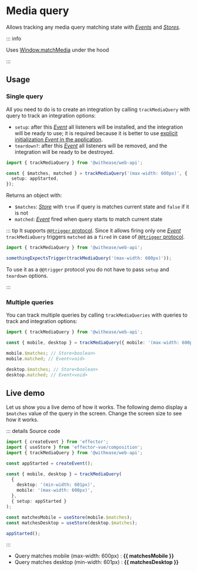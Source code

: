 # Media query

Allows tracking any media query matching state with [_Events_](https://effector.dev/docs/api/effector/event) and [_Stores_](https://effector.dev/docs/api/effector/store).

::: info

Uses [Window.matchMedia](https://developer.mozilla.org/en-US/docs/Web/API/Window/matchMedia) under the hood

:::

## Usage

### Single query

All you need to do is to create an integration by calling `trackMediaQuery` with query to track an integration options:

- `setup`: after this [_Event_](https://effector.dev/docs/api/effector/event) all listeners will be installed, and the integration will be ready to use; it is required because it is better to use [explicit initialization _Event_ in the application](/magazine/explicit_start).
- `teardown?`: after this [_Event_](https://effector.dev/docs/api/effector/event) all listeners will be removed, and the integration will be ready to be destroyed.

```ts
import { trackMediaQuery } from '@withease/web-api';

const { $matches, matched } = trackMediaQuery('(max-width: 600px)', {
  setup: appStarted,
});
```

Returns an object with:

- `$matches`: [_Store_](https://effector.dev/docs/api/effector/store) with `true` if query is matches current state and `false` if it is not
- `matched`: [_Event_](https://effector.dev/docs/api/effector/event) fired when query starts to match current state

::: tip
It supports [`@@trigger` protocol](/protocols/trigger). Since it allows firing only one [_Event_](https://effector.dev/docs/api/effector/event) `trackMediaQuery` triggers `matched` as a `fired` in case of [`@@trigger` protocol](/protocols/trigger).

```ts
import { trackMediaQuery } from '@withease/web-api';

somethingExpectsTrigger(trackMediaQuery('(max-width: 600px)'));
```

To use it as a `@@trigger` protocol you do not have to pass `setup` and `teardown` options.

:::

### Multiple queries

You can track multiple queries by calling `trackMediaQueries` with queries to track and integration options:

```ts
import { trackMediaQuery } from '@withease/web-api';

const { mobile, desktop } = trackMediaQuery({ mobile: '(max-width: 600px)', desktop: '(min-width: 601px)' }, { setup: appStarted });

mobile.$matches; // Store<boolean>
mobile.matched; // Event<void>

desktop.$matches; // Store<boolean>
desktop.matched; // Event<void>
```

## Live demo

Let us show you a live demo of how it works. The following demo display a `$matches` value of the query in the screen. Change the screen size to see how it works.

<script setup lang="ts">
import { createEvent } from 'effector';
import { useStore } from 'effector-vue/composition'

import { trackMediaQuery } from '../../../../packages/web-api';

const appStarted = createEvent();

const { mobile, desktop } = trackMediaQuery(
  { desktop: '(min-width: 601px)', mobile: '(max-width: 600px)' },
  { setup: appStarted }
);

const matchesMobile = useStore(mobile.$matches)
const matchesDesktop = useStore(desktop.$matches)

appStarted();

</script>

::: details Source code

```ts
import { createEvent } from 'effector';
import { useStore } from 'effector-vue/composition';
import { trackMediaQuery } from '@withease/web-api';

const appStarted = createEvent();

const { mobile, desktop } = trackMediaQuery(
  {
    desktop: '(min-width: 601px)',
    mobile: '(max-width: 600px)',
  },
  { setup: appStarted }
);

const matchesMobile = useStore(mobile.$matches);
const matchesDesktop = useStore(desktop.$matches);

appStarted();
```

:::

- Query matches mobile (max-width: 600px) : **{{ matchesMobile }}**
- Query matches desktop (min-width: 601px) : **{{ matchesDesktop }}**
